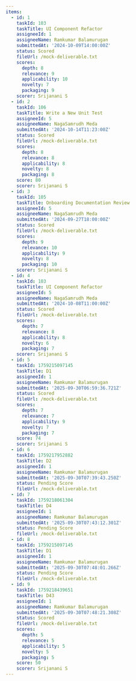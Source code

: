 ```yaml
---
items:
  - id: 1
    taskId: 103
    taskTitle: UI Component Refactor
    assigneeId: 1
    assigneeName: Ramkumar Balamurugan
    submittedAt: '2024-10-09T14:00:00Z'
    status: Scored
    fileUrl: /mock-deliverable.txt
    scores:
      depth: 8
      relevance: 9
      applicability: 10
      novelty: 7
      packaging: 9
    scorer: Srijanani S
  - id: 2
    taskId: 106
    taskTitle: Write a New Unit Test
    assigneeId: 5
    assigneeName: NagaSamrudh Meda
    submittedAt: '2024-10-14T11:23:00Z'
    status: Scored
    fileUrl: /mock-deliverable.txt
    scores:
      depth: 8
      relevance: 8
      applicability: 8
      novelty: 8
      packaging: 8
    score: 80
    scorer: Srijanani S
  - id: 3
    taskId: 105
    taskTitle: Onboarding Documentation Review
    assigneeId: 5
    assigneeName: NagaSamrudh Meda
    submittedAt: '2024-09-27T18:00:00Z'
    status: Scored
    fileUrl: /mock-deliverable.txt
    scores:
      depth: 9
      relevance: 10
      applicability: 9
      novelty: 8
      packaging: 10
    scorer: Srijanani S
  - id: 4
    taskId: 103
    taskTitle: UI Component Refactor
    assigneeId: 5
    assigneeName: NagaSamrudh Meda
    submittedAt: '2024-10-08T11:00:00Z'
    status: Scored
    fileUrl: /mock-deliverable.txt
    scores:
      depth: 7
      relevance: 8
      applicability: 8
      novelty: 6
      packaging: 7
    scorer: Srijanani S
  - id: 5
    taskId: 1759215097145
    taskTitle: D1
    assigneeId: 1
    assigneeName: Ramkumar Balamurugan
    submittedAt: '2025-09-30T06:59:36.721Z'
    status: Scored
    fileUrl: /mock-deliverable.txt
    scores:
      depth: 7
      relevance: 7
      applicability: 9
      novelty: 7
      packaging: 7
    score: 74
    scorer: Srijanani S
  - id: 6
    taskId: 1759217952882
    taskTitle: D2
    assigneeId: 1
    assigneeName: Ramkumar Balamurugan
    submittedAt: '2025-09-30T07:39:43.250Z'
    status: Pending Score
    fileUrl: /mock-deliverable.txt
  - id: 7
    taskId: 1759218061304
    taskTitle: D4
    assigneeId: 1
    assigneeName: Ramkumar Balamurugan
    submittedAt: '2025-09-30T07:43:12.301Z'
    status: Pending Score
    fileUrl: /mock-deliverable.txt
  - id: 8
    taskId: 1759215097145
    taskTitle: D1
    assigneeId: 1
    assigneeName: Ramkumar Balamurugan
    submittedAt: '2025-09-30T07:48:01.266Z'
    status: Pending Score
    fileUrl: /mock-deliverable.txt
  - id: 9
    taskId: 1759218439651
    taskTitle: D43
    assigneeId: 1
    assigneeName: Ramkumar Balamurugan
    submittedAt: '2025-09-30T07:48:21.308Z'
    status: Scored
    fileUrl: /mock-deliverable.txt
    scores:
      depth: 5
      relevance: 5
      applicability: 5
      novelty: 5
      packaging: 5
    score: 50
    scorer: Srijanani S
---
```



